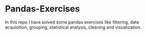 # Pandas-Exercises
In this repo I have solved some pandas exercises like filtering, data acquisition, grouping, statistical analysis, cleaning and visualization. 
